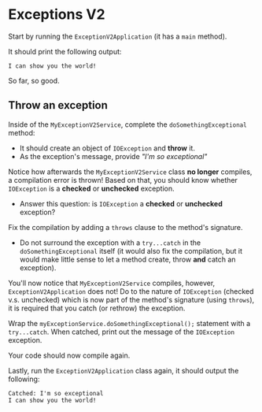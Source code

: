 # Exceptions V2

Start by running the `ExceptionV2Application` (it has a `main` method).

It should print the following output:
```
I can show you the world!
```

So far, so good.

## Throw an exception

Inside of the `MyExceptionV2Service`, complete the `doSomethingExceptional` method:
- It should create an object of `IOException` and **throw** it.
- As the exception's message, provide *"I'm so exceptional"*

Notice how afterwards the `MyExceptionV2Service` class **no longer** compiles, 
a compilation error is thrown! Based on that, you should know whether `IOException` is a **checked** or **unchecked** exception.
- Answer this question: is `IOException` a **checked** or **unchecked** exception?

Fix the compilation by adding a `throws` clause to the method's signature.
- Do not surround the exception with a `try...catch` in the `doSomethingExceptional` itself (it would also fix the compilation, 
but it would make little sense to let a method create, throw **and** catch an exception).

You'll now notice that `MyExceptionV2Service` compiles, however, `ExceptionV2Application` does not!
Do to the nature of `IOException` (checked v.s. unchecked) which is now part of the method's signature (using `throws`), 
it is required that you catch (or rethrow) the exception.

Wrap the `myExceptionService.doSomethingExceptional();` statement with a `try...catch`. When catched, print out the message
of the `IOException` exception. 

Your code should now compile again.

Lastly, run the `ExceptionV2Application` class again, it should output the following:
```
Catched: I'm so exceptional
I can show you the world!
```
